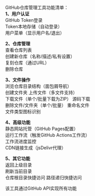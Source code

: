 GitHub仓库管理工具功能清单：  
**1、用户认证**  
GitHub Token登录  
Token本地存储（自动登录）  
用户菜单（显示用户名/退出）  

**2、仓库管理**  
查看仓库列表  
创建新仓库（名称/描述/私有设置）  
复刻仓库（通过URL）  
删除仓库  

**3、文件操作**  
浏览仓库目录结构（面包屑导航）  
创建文件夹 上传文件（多文件支持）  
下载文件（单个/批量下载为ZIP） 
源码下载  
删除文件/文件夹（单个/批量） 
重命名文件  
文件类型图标识别  

**4、高级功能**  
静态网站托管（GitHub Pages配置）  
运行工作流（触发GitHub Actions工作流）  
工作流进度监控  
CDN链接生成（jsDelivr代理）  

**5、其它功能**  
返回上级目录  
刷新当前目录  
仓库根目录快捷访问
路径递归快捷访问 

该工具通过GitHub API实现所有功能